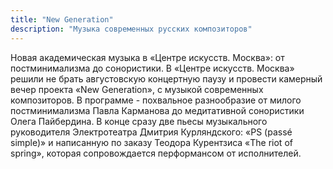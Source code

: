 ```yaml
---
title: "New Generation"
description: "Музыка современных русских композиторов"
---
```

Новая академическая музыка в «Центре искусств. Москва»: от постминимализма до сонористики. В «Центре искусств. Москва» решили не брать августовскую концертную паузу и провести камерный вечер проекта «New Generation», c музыкой современных композиторов. В программе - похвальное разнообразие от милого постминимализма Павла Карманова до медитативной сонористики Олега Пайбердина. В конце сразу две пьесы музыкального руководителя Электротеатра Дмитрия Курляндского: «PS (passé simple)» и написанную по заказу Теодора Курентзиса «The riot of spring», которая сопровождается перформансом от исполнителей.